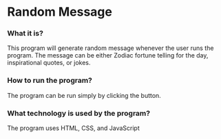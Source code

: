 # Random Message

### What it is?

This program will generate random message whenever the user runs the program. The message can be either Zodiac fortune
telling for the day, inspirational quotes, or jokes.

### How to run the program?

The program can be run simply by clicking the button.

### What technology is used by the program?

The program uses HTML, CSS, and JavaScript

